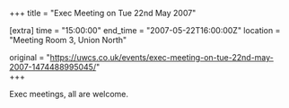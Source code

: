 +++
title = "Exec Meeting on Tue 22nd May 2007"

[extra]
time = "15:00:00"
end_time = "2007-05-22T16:00:00Z"
location = "Meeting Room 3, Union North"

original = "https://uwcs.co.uk/events/exec-meeting-on-tue-22nd-may-2007-1474488995045/"    
+++

Exec meetings, all are welcome.

